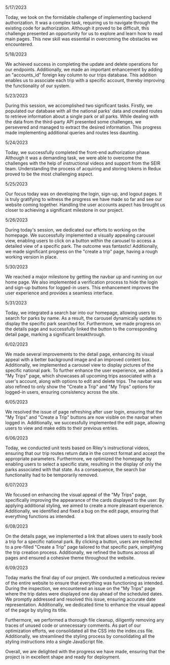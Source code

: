 5/17/2023

Today, we took on the formidable challenge of implementing backend authorization. It was a complex task, requiring us to navigate through the existing code for authorization. Although it proved to be difficult, this challenge presented an opportunity for us to explore and learn how to read main pages. This new skill was essential in overcoming the obstacles we encountered.

5/18/2023

We achieved success in completing the update and delete operations for our endpoints. Additionally, we made an important enhancement by adding an "accounts_id" foreign key column to our trips database. This addition enables us to associate each trip with a specific account, thereby improving the functionality of our system.

5/23/2023

During this session, we accomplished two significant tasks. Firstly, we populated our database with all the national parks' data and created routes to retrieve information about a single park or all parks. While dealing with the data from the third-party API presented some challenges, we persevered and managed to extract the desired information. This progress made implementing additional queries and routes less daunting.

5/24/2023

Today, we successfully completed the front-end authorization phase. Although it was a demanding task, we were able to overcome the challenges with the help of instructional videos and support from the SEIR team. Understanding the process of acquiring and storing tokens in Redux proved to be the most challenging aspect.

5/25/2023

Our focus today was on developing the login, sign-up, and logout pages. It is truly gratifying to witness the progress we have made so far and see our website coming together. Handling the user accounts aspect has brought us closer to achieving a significant milestone in our project.

5/26/2023

During today's session, we dedicated our efforts to working on the homepage. We successfully implemented a visually appealing carousel view, enabling users to click on a button within the carousel to access a detailed view of a specific park. The outcome was fantastic! Additionally, we made significant progress on the "create a trip" page, having a rough working version in place.

5/30/2023

We reached a major milestone by getting the navbar up and running on our home page. We also implemented a verification process to hide the login and sign-up buttons for logged-in users. This enhancement improves the user experience and provides a seamless interface.

5/31/2023

Today, we integrated a search bar into our homepage, allowing users to search for parks by name. As a result, the carousel dynamically updates to display the specific park searched for. Furthermore, we made progress on the details page and successfully linked the button to the corresponding detail page, marking a significant breakthrough.

6/02/2023

We made several improvements to the detail page, enhancing its visual appeal with a better background image and an improved content box. Additionally, we implemented a carousel view to display pictures of the specific national park. To further enhance the user experience, we added a "My Trips" page, which showcases all upcoming trips associated with a user's account, along with options to edit and delete trips. The navbar was also refined to only show the "Create a Trip" and "My Trips" options for logged-in users, ensuring consistency across the site.

6/05/2023

We resolved the issue of page refreshing after user login, ensuring that the "My Trips" and "Create a Trip" buttons are now visible on the navbar when logged in. Additionally, we successfully implemented the edit page, allowing users to view and make edits to their previous entries.

6/06/2023

Today, we conducted unit tests based on Riley's instructional videos, ensuring that our trip routes return data in the correct format and accept the appropriate parameters. Furthermore, we optimized the homepage by enabling users to select a specific state, resulting in the display of only the parks associated with that state. As a consequence, the search bar functionality had to be temporarily removed.

6/07/2023

We focused on enhancing the visual appeal of the "My Trips" page, specifically improving the appearance of the cards displayed to the user. By applying additional styling, we aimed to create a more pleasant experience. Additionally, we identified and fixed a bug on the edit page, ensuring that everything functions as intended.

6/08/2023

On the details page, we implemented a link that allows users to easily book a trip for a specific national park. By clicking a button, users are redirected to a pre-filled "Create a Trip" page tailored to that specific park, simplifying the trip creation process. Additionally, we refined the buttons across all pages and ensured a cohesive theme throughout the website.

6/09/2023

Today marks the final day of our project. We conducted a meticulous review of the entire website to ensure that everything was functioning as intended. During the inspection, we encountered an issue on the "My Trips" page where the trip dates were displayed one day ahead of the scheduled dates. We promptly addressed and resolved this issue, ensuring accurate date representation. Additionally, we dedicated time to enhance the visual appeal of the page by styling its title.

Furthermore, we performed a thorough file cleanup, diligently removing any traces of unused code or unnecessary comments. As part of our optimization efforts, we consolidated all the CSS into the index.css file. Additionally, we streamlined the styling process by consolidating all the styling instructions into a single JavaScript file.

Overall, we are delighted with the progress we have made, ensuring that the project is in excellent shape and ready for deployment.




